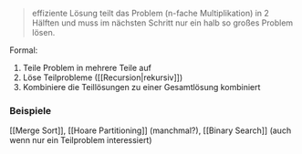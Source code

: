 > effiziente Lösung teilt das Problem (n-fache Multiplikation) in 2 Hälften und muss im nächsten Schritt nur ein halb so großes Problem lösen.

Formal:
1. Teile Problem in mehrere Teile auf
2. Löse Teilprobleme ([[Recursion|rekursiv]])
3. Kombiniere die Teillösungen zu einer Gesamtlösung kombiniert

### Beispiele
[[Merge Sort]], [[Hoare Partitioning]] (manchmal?), [[Binary Search]] (auch wenn nur ein Teilproblem interessiert)